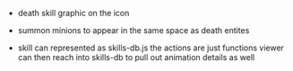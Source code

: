 * death skill graphic on the icon
* summon minions to appear in the same space as death entites

* skill can represented as skills-db.js 
  the actions are just functions
  viewer can then reach into skills-db to pull out animation details as well
